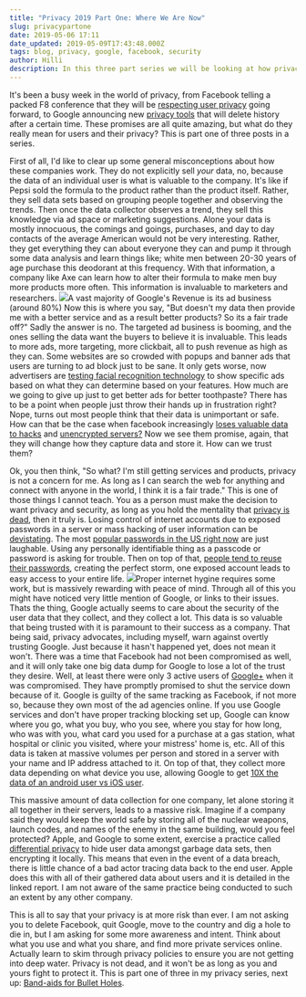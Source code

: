 ```yaml
---
title: "Privacy 2019 Part One: Where We Are Now"
slug: privacypartone
date: 2019-05-06 17:11
date_updated: 2019-05-09T17:43:48.000Z
tags: blog, privacy, google, facebook, security
author: Hilli
description: In this three part series we will be looking at how privacy is handled in 2019. Part one is an overview of google and facebook, and how they affect privacy.
---
```


It's been a busy week in the world of privacy, from Facebook telling a packed F8 conference that they will be [respecting user privacy](https://newsroom.fb.com/news/2019/04/f8-2019-day-1/) going forward, to Google announcing new [privacy tools](https://www.reuters.com/article/us-google-privacy-idUSKCN1SC1E4) that will delete history after a certain time. These promises are all quite amazing, but what do they really mean for users and their privacy? This is part one of three posts in a series.

First of all, I'd like to clear up some general misconceptions about how these companies work. They do not explicitly sell *your* data, no, because the data of an individual user is what is valuable to the company. It's like if Pepsi sold the formula to the product rather than the product itself. Rather, they sell data sets based on grouping people together and observing the trends. Then once the data collector observes a trend, they sell this knowledge via ad space or marketing suggestions. Alone your data is mostly innocuous, the comings and goings, purchases, and day to day contacts of the average American would not be very interesting. Rather, they get everything they can about everyone they can and pump it through some data analysis and learn things like; white men between 20-30 years of age purchase this deodorant at this frequency. With that information, a company like Axe can learn how to alter their formula to make men buy more products more often. This information is invaluable to marketers and researchers.
![](/content/images/2019/05/Image-60.png)A vast majority of Google's Revenue is its ad business (around 80%)
Now this is where you say, "But doesn't my data then provide me with a better service and as a result better products? So its a fair trade off?" Sadly the answer is no. The targeted ad business is booming, and the ones selling the data want the buyers to believe it is invaluable. This leads to more ads, more targeting, more clickbait, all to push revenue as high as they can. Some websites are so crowded with popups and banner ads that users are turning to ad block just to be sane. It only gets worse, now advertisers are [testing facial recognition technology](https://futurism.com/japanese-taxis-facial-recognition-target-ads-riders) to show specific ads based on what they can determine based on your features. How much are we going to give up just to get better ads for better toothpaste? There has to be a point when people just throw their hands up in frustration right? Nope, turns out most people think that their data is unimportant or safe. How can that be the case when facebook increasingly [loses valuable data to hacks](https://www.wired.com/story/how-facebook-hackers-compromised-30-million-accounts/) and [unencrypted servers?](https://www.cnet.com/news/millions-of-facebook-records-were-exposed-on-public-amazon-server/) Now we see them promise, again, that they will change how they capture data and store it. How can we trust them?

Ok, you then think, "So what? I'm still getting services and products, privacy is not a concern for me. As long as I can search the web for anything and connect with anyone in the world, I think it is a fair trade." This is one of those things I cannot teach. You as a person must make the decision to want privacy and security, as long as you hold the mentality that [privacy is dead](https://www.forbes.com/sites/jacobmorgan/2014/08/19/privacy-is-completely-and-utterly-dead-and-we-killed-it/#32d5b55931a7), then it truly is. Losing control of internet accounts due to exposed passwords in a server or mass hacking of user information can be [devistating](https://finance.yahoo.com/news/claim-hacker-caused-nearly-1-090033835.html). The most [popular passwords in the US right now](https://www.forbes.com/sites/kateoflahertyuk/2019/04/21/these-are-the-worlds-most-hacked-passwords-is-yours-on-the-list/#304999e1289c) are just laughable. Using any personally identifiable thing as a passcode or password is asking for trouble. Then on top of that, [people tend to reuse their passwords](https://www.forbes.com/sites/forbestechcouncil/2019/04/12/why-reused-passwords-could-put-your-tax-information-at-risk/#33fae7ba41f5), creating the perfect storm, one exposed account leads to easy access to your entire life.
![](/content/images/2019/05/Image-61-1.png)Proper internet hygine requires some work, but is massively rewarding with peace of mind.
Through all of this you might have noticed very little mention of Google, or links to their issues. Thats the thing, Google actually seems to care about the security of the user data that they collect, and they collect a lot. This data is so valuable that being trusted with it is paramount to their success as a company. That being said, privacy advocates, including myself, warn against overtly trusting Google. Just because it hasn't happened yet, does not mean it won't. There was a time that Facebook had not been compromised as well, and it will only take one big data dump for Google to lose a lot of the trust they desire. Well, at least there were only 3 active users of [Google+](https://www.nytimes.com/2018/10/08/technology/google-plus-security-disclosure.html) when it was compromised. They have promptly promised to shut the service down because of it. Google is guilty of the same tracking as Facebook, if not more so, because they own most of the ad agencies online. If you use Google services and don't have proper tracking blocking set up, Google can know where you go, what you buy, who you see, where you stay for how long, who was with you, what card you used for a purchase at a gas station, what hospital or clinic you visited, where your mistress' home is, etc. All of this data is taken at massive volumes per person and stored in a server with your name and IP address attached to it. On top of that, they collect more data depending on what device you use, allowing Google to get [10X the data of an android user vs iOS user](https://digitalcontentnext.org/wp-content/uploads/2018/08/DCN-Google-Data-Collection-Paper.pdf).

This massive amount of data collection for one company, let alone storing it all together in their servers, leads to a massive risk. Imagine if a company said they would keep the world safe by storing all of the nuclear weapons, launch codes, and names of the enemy in the same building, would you feel protected? Apple, and Google to some extent, exercise a practice called [differential privacy](https://www.apple.com/privacy/docs/Differential_Privacy_Overview.pdf) to hide user data amongst garbage data sets, then encrypting it locally. This means that even in the event of a data breach, there is little chance of a bad actor tracing data back to the end user. Apple does this with all of their gathered data about users and it is detailed in the linked report. I am not aware of the same practice being conducted to such an extent by any other company.

This is all to say that your privacy is at more risk than ever. I am not asking you to delete Facebook, quit Google, move to the country and dig a hole to die in, but I am asking for some more awareness and intent. Think about what you use and what you share, and find more private services online. Actually learn to skim through privacy policies to ensure you are not getting into deep water. Privacy is not dead, and it won't be as long as you and yours fight to protect it. This is part one of three in my privacy series, next up: [Band-aids for Bullet Holes](https://www.inuk.blog/privacybandaidbullethole/).
